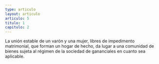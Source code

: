 ```yaml
---
type: articulo
layout: articulo
articulo: 5
titulo: 1
capitulo: 2
---
```

La unión estable de un varón y una mujer, libres de impedimento matrimonial, que forman un hogar de hecho, da lugar a una comunidad de bienes sujeta al régimen de la sociedad de gananciales en cuanto sea aplicable.